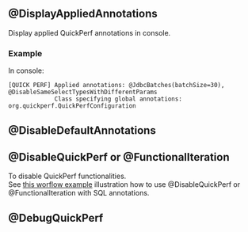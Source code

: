 ## @DisplayAppliedAnnotations
Display applied QuickPerf annotations in console.
### Example
In console:
```
[QUICK PERF] Applied annotations: @JdbcBatches(batchSize=30), @DisableSameSelectTypesWithDifferentParams
             Class specifying global annotations: org.quickperf.QuickPerfConfiguration
```

## @DisableDefaultAnnotations

## @DisableQuickPerf or @FunctionalIteration
To disable QuickPerf functionalities.<br>
See [this worflow example](SQL-annotations#Worflow) illustration how to use  @DisableQuickPerf or @FunctionalIteration with SQL annotations.

## @DebugQuickPerf